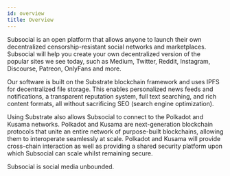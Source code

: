 ```yaml
---
id: overview
title: Overview
---
```


Subsocial is an open platform that allows anyone to launch their own decentralized
censorship-resistant social networks and marketplaces. Subsocial will help you create your own
decentralized version of the popular sites we see today, such as Medium, Twitter, Reddit,
Instagram, Discourse, Patreon, OnlyFans and more.

Our software is built on the Substrate blockchain framework and uses IPFS for decentralized file storage.
This enables personalized news feeds and notifications, a transparent reputation system, full text
searching, and rich content formats, all without sacrificing SEO (search engine optimization).

Using Substrate also allows Subsocial to connect to the Polkadot and Kusama networks.
Polkadot and Kusama are next-generation blockchain protocols that unite an entire network of purpose-built
blockchains, allowing them to interoperate seamlessly at scale. Polkadot and Kusama will provide
cross-chain interaction as well as providing a shared security platform upon which Subsocial
can scale whilst remaining secure.

Subsocial is social media unbounded.
